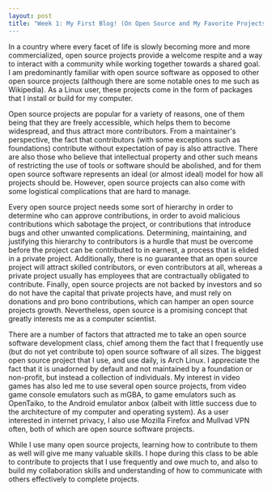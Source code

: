 ```yaml
---
layout: post
title: "Week 1: My First Blog! (On Open Source and My Favorite Projects)
---
```


In a country where every facet of life is slowly becoming more and more
commercialized, open source projects provide a welcome respite and a way to
interact with a community while working together towards a shared goal.  I am
predominantly familiar with open source software as opposed to other open
source projects (although there are some notable ones to me such as Wikipedia).
As a Linux user, these projects come in the form of packages that I install or
build for my computer.

<!--more-->

Open source projects are popular for a variety of reasons, one of them being
that they are freely accessible, which helps them to become widespread, and
thus attract more contributors. From a maintainer's perspective, the fact that
contributors (with some exceptions such as foundations) contribute without
expectation of pay is also attractive. There are also those who believe that
intellectual property and other such means of restricting the use of tools or
software should be abolished, and for them open source software represents an
ideal (or almost ideal) model for how all projects should be.  However, open
source projects can also come with some logistical complications that are hard
to manage.

Every open source project needs some sort of hierarchy in order to determine
who can approve contributions, in order to avoid malicious contributions which
sabotage the project, or contributions that introduce bugs and other unwanted
complications. Determining, maintaining, and justifying this hierarchy to
contributors is a hurdle that must be overcome before the project can be
contributed to in earnest, a process that is elided in a private project.
Additionally, there is no guarantee that an open source project will attract
skilled contributors, or even contributors at all, whereas a private project
usually has employees that are contractually obligated to contribute. Finally,
open source projects are not backed by investors and so do not have the capital
that private projects have, and must rely on donations and pro bono
contributions, which can hamper an open source projects growth. Nevertheless,
open source is a promising concept that greatly interests me as a computer
scientist.

There are a number of factors that attracted me to take an open source software
development class, chief among them the fact that I frequently use (but do not
yet contribute to) open source software of all sizes. The biggest open source
project that I use, and use daily, is Arch Linux. I appreciate the fact that it
is unadorned by default and not maintained by a foundation or non-profit, but
instead a collection of individuals. My interest in video games has also led me
to use several open source projects, from video game console emulators such as
mGBA, to game emulators such as OpenTaiko, to the Android emulator anbox
(albeit with little success due to the architecture of my computer and
operating system). As a user interested in internet privacy, I also use Mozilla
Firefox and Mullvad VPN often, both of which are open source software projects.

While I use many open source projects, learning how to contribute to them as
well will give me many valuable skills. I hope during this class to be able to
contribute to projects that I use frequently and owe much to, and also to build
my collaboration skills and understanding of how to communicate with others
effectively to complete projects.
